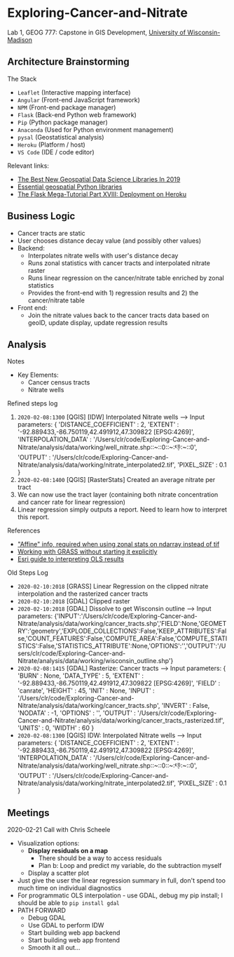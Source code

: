 
# Exploring-Cancer-and-Nitrate

Lab 1, GEOG 777: Capstone in GIS Development, [University of Wisconsin-Madison](https://geography.wisc.edu/gis/onlinemasters/)

## Architecture Brainstorming

The Stack

- `Leaflet`     (Interactive mapping interface)
- `Angular`     (Front-end JavaScript framework)
- `NPM`         (Front-end package manager)
- `Flask`       (Back-end Python web framework)
- `Pip`         (Python package manager)
- `Anaconda`    (Used for Python environment management)
- `pysal`       (Geostatistical analysis)
- `Heroku`      (Platform / host)
- `VS Code`     (IDE / code editor)

Relevant links:

- [The Best New Geospatial Data Science Libraries In 2019](https://towardsdatascience.com/the-best-new-geospatial-data-science-libraries-in-2019-7f0174e2a0eb)
- [Essential geospatial Python libraries](https://medium.com/@chrieke/essential-geospatial-python-libraries-5d82fcc38731)
- [The Flask Mega-Tutorial Part XVIII: Deployment on Heroku](https://blog.miguelgrinberg.com/post/the-flask-mega-tutorial-part-xviii-deployment-on-heroku)

## Business Logic

  - Cancer tracts are static
  - User chooses distance decay value (and possibly other values)
  - Backend:
    - Interpolates nitrate wells with user's distance decay
    - Runs zonal statistics with cancer tracts and interpolated nitrate raster
    - Runs linear regression on the cancer/nitrate table enriched by zonal statistics
    - Provides the front-end with 1) regression results and 2) the cancer/nitrate table
  - Front end:
    - Join the nitrate values back to the cancer tracts data based on geoID, update display, update regression results

## Analysis

Notes
- Key Elements:
  - Cancer census tracts
  - Nitrate wells

Refined steps log


1. `2020-02-08:1300` [QGIS] [IDW] Interpolated Nitrate wells --> Input parameters: { 'DISTANCE_COEFFICIENT' : 2, 'EXTENT' : '-92.889433,-86.750119,42.491912,47.309822 [EPSG:4269]', 'INTERPOLATION_DATA' : '/Users/clr/code/Exploring-Cancer-and-Nitrate/analysis/data/working/well_nitrate.shp::~::0::~::-1::~::0', 'OUTPUT' : '/Users/clr/code/Exploring-Cancer-and-Nitrate/analysis/data/working/nitrate_interpolated2.tif', 'PIXEL_SIZE' : 0.1 }
2. `2020-02-08:1400` [QGIS] [RasterStats] Created an average nitrate per tract
3. We can now use the tract layer (containing both nitrate concentration and cancer rate for linear regression)
4. Linear regression simply outputs a report. Need to learn how to interpret this report.

References

- ["Affine" info, required when using zonal stats on ndarray instead of tif](https://gis.stackexchange.com/questions/343529/which-affine-format-to-use-in-rasterstats-zonal-stats)
- [Working with GRASS without starting it explicitly](https://grasswiki.osgeo.org/wiki/Working_with_GRASS_without_starting_it_explicitly)
- [Esri guide to interpreting OLS results](https://desktop.arcgis.com/en/arcmap/10.3/tools/spatial-statistics-toolbox/interpreting-ols-results.htm)

Old Steps Log

- `2020-02-10:2018` [GRASS] Linear Regression on the clipped nitrate interpolation and the rasterized cancer tracts
- `2020-02-10:2018` [GDAL] Clipped raster
- `2020-02-10:2018` [GDAL] Dissolve to get Wisconsin outline --> Input parameters: {'INPUT':'/Users/clr/code/Exploring-Cancer-and-Nitrate/analysis/data/working/cancer_tracts.shp','FIELD':None,'GEOMETRY':'geometry','EXPLODE_COLLECTIONS':False,'KEEP_ATTRIBUTES':False,'COUNT_FEATURES':False,'COMPUTE_AREA':False,'COMPUTE_STATISTICS':False,'STATISTICS_ATTRIBUTE':None,'OPTIONS':'','OUTPUT':'/Users/clr/code/Exploring-Cancer-and-Nitrate/analysis/data/working/wisconsin_outline.shp'}
- `2020-02-08:1415` [GDAL] Rasterize: Cancer tracts --> Input parameters: { 'BURN' : None, 'DATA_TYPE' : 5, 'EXTENT' : '-92.889433,-86.750119,42.491912,47.309822 [EPSG:4269]', 'FIELD' : 'canrate', 'HEIGHT' : 45, 'INIT' : None, 'INPUT' : '/Users/clr/code/Exploring-Cancer-and-Nitrate/analysis/data/working/cancer_tracts.shp', 'INVERT' : False, 'NODATA' : -1, 'OPTIONS' : '', 'OUTPUT' : '/Users/clr/code/Exploring-Cancer-and-Nitrate/analysis/data/working/cancer_tracts_rasterized.tif', 'UNITS' : 0, 'WIDTH' : 60 }
- `2020-02-08:1300` [QGIS] IDW: Interpolated Nitrate wells --> Input parameters: { 'DISTANCE_COEFFICIENT' : 2, 'EXTENT' : '-92.889433,-86.750119,42.491912,47.309822 [EPSG:4269]', 'INTERPOLATION_DATA' : '/Users/clr/code/Exploring-Cancer-and-Nitrate/analysis/data/working/well_nitrate.shp::~::0::~::-1::~::0', 'OUTPUT' : '/Users/clr/code/Exploring-Cancer-and-Nitrate/analysis/data/working/nitrate_interpolated2.tif', 'PIXEL_SIZE' : 0.1 }

## Meetings

2020-02-21 Call with Chris Scheele

- Visualization options:
  - **Display residuals on a map**
    - There should be a way to access residuals
    - Plan b: Loop and predict my variable, do the subtraction myself
  - Display a scatter plot
- Just give the user the linear regression summary in full, don't spend too much time on individual diagnostics
- For programmatic OLS interpolation - use GDAL, debug my pip install; I should be able to `pip install gdal`
- PATH FORWARD
  - Debug GDAL
  - Use GDAL to perform IDW
  - Start building web app backend
  - Start building web app frontend
  - Smooth it all out...
